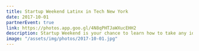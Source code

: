 ```yaml
---
title: Startup Weekend Latinx in Tech New York
date: 2017-10-01
partnerEvent: true
link: https://photos.app.goo.gl/4N8qPHTJaWXucEHH2
description: Startup Weekend is your chance to learn how to take any idea from concept to creation within a matter of days!
image: "/assets/img/photos/2017-10-01.jpg"
---
```

